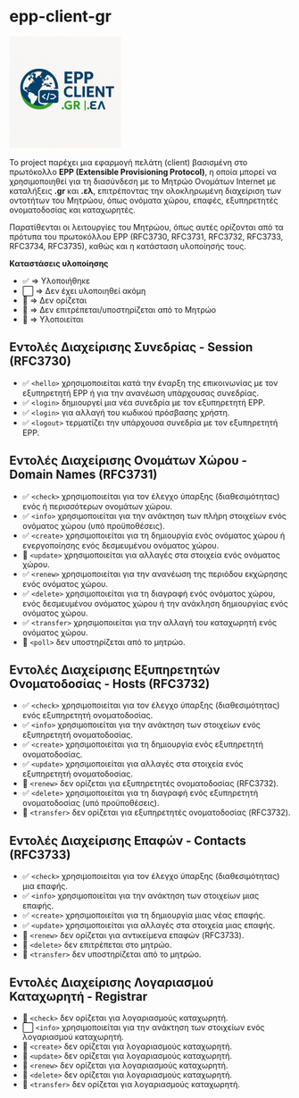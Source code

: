 # epp-client-gr

<img src="docs/logo.png" width="200" alt="EPP Client"/>

Το project παρέχει μια εφαρμογή πελάτη (client) βασισμένη στο πρωτόκολλο **EPP (Extensible Provisioning Protocol)**, η οποία μπορεί να χρησιμοποιηθεί για τη διασύνδεση με το Μητρώο Ονομάτων Internet με καταλήξεις **.gr** και **.ελ**, επιτρέποντας την ολοκληρωμένη διαχείριση των οντοτήτων του Μητρώου, όπως ονόματα χώρου, επαφές, εξυπηρετητές ονοματοδοσίας και καταχωρητές.

Παρατίθενται οι λειτουργίες του Μητρώου, όπως αυτές ορίζονται από τα πρότυπα του πρωτοκόλλου EPP (RFC3730, RFC3731, RFC3732, RFC3733, RFC3734, RFC3735), καθώς και η κατάσταση υλοποίησής τους.

**Καταστάσεις υλοποίησης**
* ✅ ⇒ Υλοποιήθηκε
* ⬜ ⇒ Δεν έχει υλοποιηθεί ακόμη
* 🛑 ⇒ Δεν ορίζεται
* 🚫 ⇒ Δεν επιτρέπεται/υποστηρίζεται από το Μητρώο
* 🚧 ⇒ Υλοποιείται

## Εντολές Διαχείρισης Συνεδρίας - Session (RFC3730)

* ✅ `<hello>` χρησιμοποιείται κατά την έναρξη της επικοινωνίας με τον εξυπηρετητή EPP ή για την ανανέωση υπάρχουσας συνεδρίας.
* ✅ `<login>` δημιουργεί μια νέα συνεδρία με τον εξυπηρετητή EPP.
* ✅ `<login>` για αλλαγή του κωδικού πρόσβασης χρήστη.
* ✅ `<logout>` τερματίζει την υπάρχουσα συνεδρία με τον εξυπηρετητή EPP.

## Εντολές Διαχείρισης Ονομάτων Χώρου - Domain Names (RFC3731)

* ✅ `<check>` χρησιμοποιείται για τον έλεγχο ύπαρξης (διαθεσιμότητας) ενός ή περισσότερων ονομάτων χώρου.
* ✅ `<info>` χρησιμοποιείται για την ανάκτηση των πλήρη στοιχείων ενός ονόματος χώρου (υπό προϋποθέσεις).
* ✅ `<create>` χρησιμοποιείται για τη δημιουργία ενός ονόματος χώρου ή ενεργοποίησης ενός δεσμευμένου ονόματος χώρου.
* 🚧 `<update>` χρησιμοποιείται για αλλαγές στα στοιχεία ενός ονόματος χώρου.
* ✅ `<renew>` χρησιμοποιείται για την ανανέωση της περιόδου εκχώρησης ενός ονόματος χώρου.
* ✅ `<delete>` χρησιμοποιείται για τη διαγραφή ενός ονόματος χώρου, ενός δεσμευμένου ονόματος χώρου ή την ανάκληση δημιουργίας ενός ονόματος χώρου.
* ✅ `<transfer>` χρησιμοποιείται για την αλλαγή του καταχωρητή ενός ονόματος χώρου.
* 🚫 `<poll>` δεν υποστηρίζεται από το μητρώο.

## Εντολές Διαχείρισης Εξυπηρετητών Ονοματοδοσίας - Hosts (RFC3732)

* ✅ `<check>` χρησιμοποιείται για τον έλεγχο ύπαρξης (διαθεσιμότητας) ενός εξυπηρετητή ονοματοδοσίας.
* ✅ `<info>` χρησιμοποιείται για την ανάκτηση των στοιχείων ενός εξυπηρετητή ονοματοδοσίας.
* ✅ `<create>` χρησιμοποιείται για τη δημιουργία ενός εξυπηρετητή ονοματοδοσίας.
* ✅ `<update>` χρησιμοποιείται για αλλαγές στα στοιχεία ενός εξυπηρετητή ονοματοδοσίας.
* 🛑 `<renew>` δεν ορίζεται για εξυπηρετητές ονοματοδοσίας (RFC3732).
* ✅ `<delete>` χρησιμοποιείται για τη διαγραφή ενός εξυπηρετητή ονοματοδοσίας (υπό προϋποθέσεις).
* 🛑 `<transfer>` δεν ορίζεται για εξυπηρετητές ονοματοδοσίας (RFC3732).

## Εντολές Διαχείρισης Επαφών - Contacts (RFC3733)
* ✅ `<check>` χρησιμοποιείται για τον έλεγχο ύπαρξης (διαθεσιμότητας) μια επαφής.
* ✅ `<info>` χρησιμοποιείται για την ανάκτηση των στοιχείων μιας επαφής.
* ✅ `<create>` χρησιμοποιείται για τη δημιουργία μιας νέας επαφής.
* ✅ `<update>` χρησιμοποιείται για αλλαγές στα στοιχεία μιας επαφής.
* 🛑 `<renew>` δεν ορίζεται για αντικείμενα επαφών (RFC3733).
* 🚫 `<delete>` δεν επιτρέπεται στο μητρώο.
* 🚫 `<transfer>` δεν υποστηρίζεται από το μητρώο.

## Εντολές Διαχείρισης Λογαριασμού Καταχωρητή - Registrar

* 🛑 `<check>` δεν ορίζεται για λογαριασμούς καταχωρητή.
* ⬜ `<info>` χρησιμοποιείται για την ανάκτηση των στοιχείων ενός λογαριασμού καταχωρητή.
* 🛑 `<create>` δεν ορίζεται για λογαριασμούς καταχωρητή.
* 🛑 `<update>` δεν ορίζεται για λογαριασμούς καταχωρητή.
* 🛑 `<renew>` δεν ορίζεται για λογαριασμούς καταχωρητή.
* 🛑 `<delete>` δεν ορίζεται για λογαριασμούς καταχωρητή.
* 🛑 `<transfer>` δεν ορίζεται για λογαριασμούς καταχωρητή.